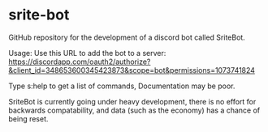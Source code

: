 # srite-bot
GitHub repository for the development of a discord bot called SriteBot.

Usage:
Use this URL to add the bot to a server: https://discordapp.com/oauth2/authorize?&client_id=348653600345423873&scope=bot&permissions=1073741824

Type s:help to get a list of commands, Documentation may be poor.

SriteBot is currently going under heavy development, there is no effort for backwards compatability, and data (such as the economy) has a chance of being reset.
